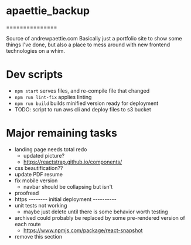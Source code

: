 # apaettie_backup
===============

Source of andrewpaettie.com
Basically just a portfolio site to show some things I've done, but also a place to mess around with new frontend technologies on a whim.

# Dev scripts

 - `npm start` serves files, and re-compile file that changed
 - `npm run lint-fix` applies linting
 - `npm run build` builds minified version ready for deployment
 - TODO: script to run aws cli and deploy files to s3 bucket

# Major remaining tasks

 - landing page needs total redo
    - updated picture?
    - https://reactstrap.github.io/components/
 - css beautification??
 - update PDF resume
 - fix mobile version
   - navbar should be collapsing but isn't
 - proofread
 - https
 -------- initial deployment ----------
 - unit tests not working
   - maybe just delete until there is some behavior worth testing
 - archived could probably be replaced by some pre-rendered version of each route
    - https://www.npmjs.com/package/react-snapshot
 - remove this section